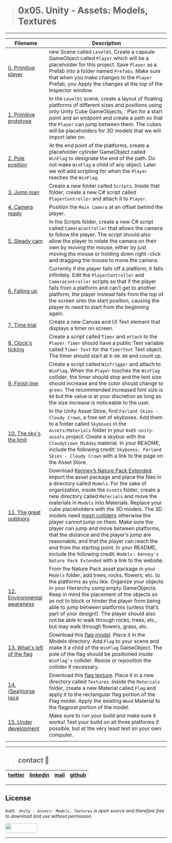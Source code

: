 > # 0x05. Unity - Assets: Models, Textures

---
| **Filename** | **Description** |
|---|---|
| [0. Primitive player](./Assets/S) | new Scene called `Level01`. Create a capsule GameObject called `Player` which will be a placeholder for this project. Save `Player` as a Prefab into a folder named `Prefabs`. Make sure that when you make changes to the `Player` Prefab, you Apply the changes at the top of the Inspector window.|
| [1. Primitive prototype](./Assets/) | In the `Level01` scene, create a layout of floating platforms of different sizes and positions using only Unity Cube GameObjects, . Plan for a start point and an endpoint and create a path so that the `Player` can jump between them. The cubes will be placeholders for 3D models that we will import later on.  |
| [2. Pole position](./Assets/) | At the end point of the platforms, create a placeholder cylinder GameObject called `WinFlag` to designate the end of the path. Do not make `WinFlag` a child of any object. Later we will add scripting for when the `Player` reaches the `WinFlag`. |
| [3. Jump man](./Assets/) | Create a new folder called `Scripts`. Inside that folder, create a new C# script called `PlayerController` and attach it to `Player`.  |
| [4. Camera ready](./Assets/) | Position the `Main Camera` at an offset behind the player.  |
| [5. Steady cam](./Assets/) | In the Scripts folder, create a new C# script called `CameraController` that allows the camera to follow the player. The script should also allow the player to rotate the camera on their own by moving the mouse, either by just moving the mouse or holding down right-click and dragging the mouse to move the camera.  |
| [6. Falling up](./Assets/) | Currently if the player falls off a platform, it falls infinitely. Edit the `PlayerController` and `CameraController` scripts so that if the player falls from a platform and can’t get to another platform, the player instead falls from the top of the screen onto the start position, causing the player to need to start from the beginning again.  |
| [7. Time trial](./Assets/) | Create a new Canvas and UI Text element that displays a timer on screen.  |
| [8. Clock's ticking](./Assets/) | Create a script called `Timer` and `attach` to the `Player`. `Timer` should have a public Text variable called `Timer Text` for the `TimerText` Text object. The timer should start at `0:00.00` and count up. |
| [9. Finish line](./Assets/) | Create a script called `WinTrigger` and attach to `WinFlag`. When the `Player` touches the `WinFlag` collider, the timer should stop and the text size should increase and the color should change to `green`. The recommended increased font size is `60` but the value is at your discretion as long as the size increase is noticeable to the user.  |
| [10. The sky's the limit](./Assets/) | In the Unity Asset Store, find `Farland Skies - Cloudy Crown`, a free set of skyboxes. Add them to a folder called `Skyboxes` in the `Assets/Materials` folder in your `0x05-unity-assets` project. Create a skybox with the `CloudyCrown_Midday` material. In your README, include the following credit: `Skyboxes: Farland Skies - Cloudy Crown` with a link to the page on the Asset Store.  |
| [11. The great outdoors](./Assets/) | Download [Kenney’s Nature Pack Extended](https://kenney.nl/assets/nature-pack-extended). Import the asset package and place the files in a directory called `Models`. For the sake of organization, inside the `Assets` folder, create a new directory called `Materials` and move the materials in `Models` into Materials. Replace your cube placeholders with the 3D models. The 3D models need [mesh colliders](https://docs.unity3d.com/Manual/class-MeshCollider.html) otherwise the player cannot jump on them. Make sure the player can jump and move between platforms, that the distance and the player’s jump are reasonable, and that the player can reach the end from the starting point. In your README, include the following credit: `Models: Kenney's Nature Pack Extended` with a link to the website.  |
| [12. Environmental awareness](./Assets/) | From the Nature Pack asset package in your `Models` folder, add trees, rocks, flowers, etc. to the platforms as you like. Organize your objects in your Hierarchy using empty GameObjects. Keep in mind the placement of the objects so as not to block or hinder the player from being able to jump between platforms (unless that’s part of your design!). The player should also not be able to walk through rocks, trees, etc., but may walk through flowers, grass, etc.  |
| [13. What's left of the flag](./Assets/) | Download this [flag model](https://intranet-projects-files.s3.amazonaws.com/holbertonschool-cs-unity/435/Flag.fbx). Place it in the Models directory. Add `Flag` to your scene and make it a child of the `WinFlag` GameObject. The pole of the flag should be positioned inside `WinFlag‘s` collider. Resize or reposition the collider if necessary.|
| [14. (Sea)horse race](./Assets/) | Download this [flag texture](https://intranet-projects-files.s3.amazonaws.com/holbertonschool-cs-unity/435/Flag.png). Place it in a new directory called `Textures`.  Inside the `Materials` folder, create a new Material called `Flag` and apply it to the rectangular flag portion of the Flag model. Apply the existing `Wood` Material to the flagpost portion of the model.|
| [15. Under development](./Builds/) | Make sure to run your build and make sure it works! Test your build on all three platforms if possible, but at the very least test on your own computer. |
|  |   |

---
> ## contact 💬

| [twitter](https://twitter.com/RICARDO1470) | [linkedin](https://www.linkedin.com/in/ricardo-alfonso-camayo/) | [mail](1466@holbertonschool.com) | [github](https://github.com/ricardo1470/README/blob/master/README.md) |
|---|---|---|---|

---

## License
*`0x05. Unity - Assets: Models, Textures` is open source and therefore free to download and use without permission.*

<a href="url"><img src="https://www.holbertonschool.com/holberton-logo.png" align="middle" width="100" height="30"></a>

---
